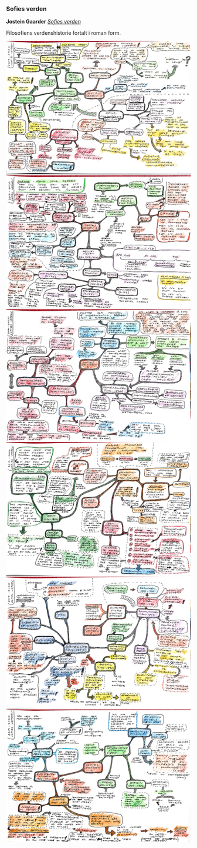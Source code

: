 ### Sofies verden

**Jostein Gaarder** [*Sofies verden*](https://da.wikipedia.org/wiki/Sofies_Verden)

Filosofiens verdenshistorie fortalt i roman form.

[![Sofies verden - 1](sofies-verden-2019-2020_1.jpg "Sofies verden - 1")](sofies-verden-2019-2020_1.jpg)
[![Sofies verden - 2](sofies-verden-2019-2020_2.jpg "Sofies verden - 2")](sofies-verden-2019-2020_2.jpg)
[![Sofies verden - 3](sofies-verden-2019-2020_3.jpg "Sofies verden - 3")](sofies-verden-2019-2020_3.jpg)
[![Sofies verden - 4](sofies-verden-2019-2020_4.jpg "Sofies verden - 4")](sofies-verden-2019-2020_4.jpg)
[![Sofies verden - 5](sofies-verden-2019-2020_5.jpg "Sofies verden - 5")](sofies-verden-2019-2020_5.jpg)
[![Sofies verden - 6](sofies-verden-2019-2020_6.jpg "Sofies verden - 6")](sofies-verden-2019-2020_6.jpg)
